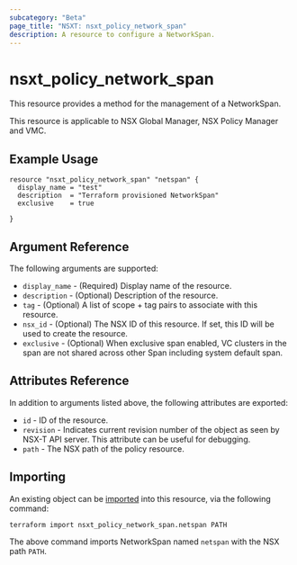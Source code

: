 ```yaml
---
subcategory: "Beta"
page_title: "NSXT: nsxt_policy_network_span"
description: A resource to configure a NetworkSpan.
---
```


# nsxt_policy_network_span

This resource provides a method for the management of a NetworkSpan.

This resource is applicable to NSX Global Manager, NSX Policy Manager and VMC.

## Example Usage

```hcl
resource "nsxt_policy_network_span" "netspan" {
  display_name = "test"
  description  = "Terraform provisioned NetworkSpan"
  exclusive    = true

}
```

## Argument Reference

The following arguments are supported:

* `display_name` - (Required) Display name of the resource.
* `description` - (Optional) Description of the resource.
* `tag` - (Optional) A list of scope + tag pairs to associate with this resource.
* `nsx_id` - (Optional) The NSX ID of this resource. If set, this ID will be used to create the resource.
* `exclusive` - (Optional) When exclusive span enabled, VC clusters in  the span are not shared across other Span including system default span.

## Attributes Reference

In addition to arguments listed above, the following attributes are exported:

* `id` - ID of the resource.
* `revision` - Indicates current revision number of the object as seen by NSX-T API server. This attribute can be useful for debugging.
* `path` - The NSX path of the policy resource.

## Importing

An existing object can be [imported][docs-import] into this resource, via the following command:

[docs-import]: https://www.terraform.io/cli/import

```shell
terraform import nsxt_policy_network_span.netspan PATH
```

The above command imports NetworkSpan named `netspan` with the NSX path `PATH`.
